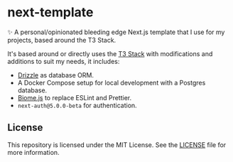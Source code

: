 # next-template

✨ A personal/opinionated bleeding edge Next.js template that I use for my projects, based around the T3 Stack.

It's based around or directly uses the [T3 Stack](https://create.t3.gg/) with modifications and additions to suit my needs, it includes:

- [Drizzle](https://orm.drizzle.team/) as database ORM.
- A Docker Compose setup for local development with a Postgres database.
- [Biome.js](https://biomejs.dev/) to replace ESLint and Prettier.
- `next-auth@5.0.0-beta` for authentication.

## License

This repository is licensed under the MIT License. See the [LICENSE](LICENSE.md) file for more information.
